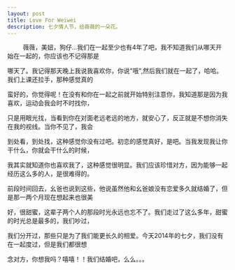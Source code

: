 ```yaml
---
layout: post 
title: Love For Weiwei 
description: 七夕情人节，给薇薇的一朵花。 
---
```


<!--[if IE]>
  <script src="http://html5shiv.googlecode.com/svn/trunk/html5.js"></script>
<![endif]-->
<canvas id="c"></canvas>
<script>
    var b = document.body;
    var c = document.getElementsByTagName('canvas')[0];
    var a = c.getContext('2d');
    document.body.clientWidth; 
</script>
<script>
    // start of submission //
    with (m = Math) C = cos, S = sin, P = pow, R = random; c.width = c.height = f = 500; h = -250; function p(a, b, c) { if (c > 60) return [S(a * 7) * (13 + 5 / (.2 + P(b * 4, 4))) - S(b) * 50, b * f + 50, 625 + C(a * 7) * (13 + 5 / (.2 + P(b * 4, 4))) + b * 400, a * 1 - b / 2, a]; A = a * 2 - 1; B = b * 2 - 1; if (A * A + B * B < 1) { if (c > 37) { n = (j = c & 1) ? 6 : 4; o = .5 / (a + .01) + C(b * 125) * 3 - a * 300; w = b * h; return [o * C(n) + w * S(n) + j * 610 - 390, o * S(n) - w * C(n) + 550 - j * 350, 1180 + C(B + A) * 99 - j * 300, .4 - a * .1 + P(1 - B * B, -h * 6) * .15 - a * b * .4 + C(a + b) / 5 + P(C((o * (a + 1) + (B > 0 ? w : -w)) / 25), 30) * .1 * (1 - B * B), o / 1e3 + .7 - o * w * 3e-6] } if (c > 32) { c = c * 1.16 - .15; o = a * 45 - 20; w = b * b * h; z = o * S(c) + w * C(c) + 620; return [o * C(c) - w * S(c), 28 + C(B * .5) * 99 - b * b * b * 60 - z / 2 - h, z, (b * b * .3 + P((1 - (A * A)), 7) * .15 + .3) * b, b * .7] } o = A * (2 - b) * (80 - c * 2); w = 99 - C(A) * 120 - C(b) * (-h - c * 4.9) + C(P(1 - b, 7)) * 50 + c * 2; z = o * S(c) + w * C(c) + 700; return [o * C(c) - w * S(c), B * 99 - C(P(b, 7)) * 50 - c / 3 - z / 1.35 + 450, z, (1 - b / 1.2) * .9 + a * .1, P((1 - b), 20) / 4 + .05] } } setInterval('for(i=0;i<1e4;i++)if(s=p(R(),R(),i%46/.74)){z=s[2];x=~~(s[0]*f/z-h);y=~~(s[1]*f/z-h);if(!m[q=y*f+x]|m[q]>z)m[q]=z,a.fillStyle="rgb("+~(s[3]*h)+","+~(s[4]*h)+","+~(s[3]*s[3]*-80)+")",a.fillRect(x,y,1,1)}', 0)
    // end of submission //
</script>


&nbsp;&nbsp;&nbsp;&nbsp;&nbsp;&nbsp;&nbsp;&nbsp; 薇薇，美妞，狗仔...我们在一起至少也有4年了吧，我不知道我们从哪天开始在一起的，你应该也不记得那是

哪天了。我记得那天晚上我说我喜欢你，你说"哦",然后我们就在一起了，哈哈。我们上课还拉手，那种感觉真的

蛮好的，你觉得呢！在没有和你在一起之前就开始特别注意你，我知道那是因为我喜欢，运动会我会时不时找你，

只是用眼光找，当看到你在对面老远老远的地方，就安心了，反正就是不想你消失在我的视线。当你不见了，我会

到处看，到处找，这种感觉你没有过吧。初恋的感觉真好，是吧。当我发现我让你干什么，你就会干什么的时候，

我其实就知道你也喜欢我了，这种感觉很明显。我们应该珍惜对方，因为能够一起经历这么多的人，是很难得的。

前段时间回去，幺爸也说到这些，他说虽然他和幺爸娘没有恋爱多久就结婚了，但是那一两个月现在想起来也很美

好，很甜蜜，这辈子两个人的那段时光永远也忘不了。我们走过了这么多年，甜蜜的时光总是最多的，我们吵过，

我们分开过，那些只是为了我们能更长久的相爱。今天2014年的七夕，我们没有在一起度过，但是我们都很想

念对方，你想我吗？嘻嘻！！我们结婚吧，么么。。。


